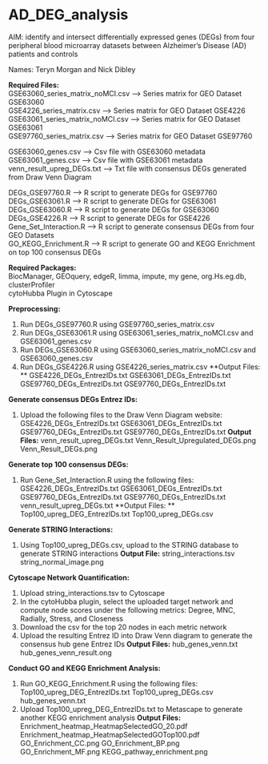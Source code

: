 # AD_DEG_analysis
AIM: identify and intersect differentially expressed genes (DEGs) from four peripheral blood microarray datasets between Alzheimer’s Disease (AD) patients and controls

Names: Teryn Morgan and Nick Dibley 

**Required Files:**<br />
GSE63060_series_matrix_noMCI.csv —> Series matrix for GEO Dataset GSE63060<br />
GSE4226_series_matrix.csv —> Series matrix for GEO Dataset GSE4226<br />
GSE63061_series_matrix_noMCI.csv —> Series matrix for GEO Dataset GSE63061<br />
GSE97760_series_matrix.csv —> Series matrix for GEO Dataset GSE97760<br />

GSE63060_genes.csv —> Csv file with GSE63060 metadata<br />
GSE63061_genes.csv —> Csv file with GSE63061 metadata<br />
venn_result_upreg_DEGs.txt —> Txt file with consensus DEGs generated from Draw Venn Diagram <br />

DEGs_GSE97760.R —> R script to generate DEGs for GSE97760<br />
DEGs_GSE63061.R —> R script to generate DEGs for GSE63061<br />
DEGs_GSE63060.R —> R script to generate DEGs for GSE63060<br />
DEGs_GSE4226.R —> R script to generate DEGs for GSE4226<br />
Gene_Set_Interaction.R —> R script to generate consensus DEGs from four GEO Datasets<br />
GO_KEGG_Enrichment.R —> R script to generate GO and KEGG Enrichment on top 100 consensus DEGs<br />

**Required Packages:**<br />
BiocManager, GEOquery, edgeR, limma, impute, my gene, org.Hs.eg.db, clusterProfiler<br />
cytoHubba Plugin in Cytoscape 

**Preprocessing:**
1. Run DEGs_GSE97760.R using GSE97760_series_matrix.csv 
2. Run DEGs_GSE63061.R using GSE63061_series_matrix_noMCI.csv and GSE63061_genes.csv 
3. Run DEGs_GSE63060.R using GSE63060_series_matrix_noMCI.csv and GSE63060_genes.csv 
4. Run DEGs_GSE4226.R using GSE4226_series_matrix.csv 
**Output Files: **
  GSE4226_DEGs_EntrezIDs.txt
  GSE63061_DEGs_EntrezIDs.txt
  GSE97760_DEGs_EntrezIDs.txt
  GSE97760_DEGs_EntrezIDs.txt

**Generate consensus DEGs Entrez IDs:**
1. Upload the following files to the Draw Venn Diagram website:
	GSE4226_DEGs_EntrezIDs.txt
	GSE63061_DEGs_EntrezIDs.txt
	GSE97760_DEGs_EntrezIDs.txt
	GSE97760_DEGs_EntrezIDs.txt
**Output Files:**
  venn_result_upreg_DEGs.txt
  Venn_Result_Upregulated_DEGs.png
  Venn_Result_DEGs.png

**Generate top 100 consensus DEGs:**
1. Run Gene_Set_Interaction.R using the following files: 
	GSE4226_DEGs_EntrezIDs.txt
	GSE63061_DEGs_EntrezIDs.txt
	GSE97760_DEGs_EntrezIDs.txt
	GSE97760_DEGs_EntrezIDs.txt
	venn_result_upreg_DEGs.txt 
**Output Files: **
	Top100_upreg_DEG_EntrezIDs.txt
	Top100_upreg_DEGs.csv

**Generate STRING Interactions:**
1. Using Top100_upreg_DEGs.csv, upload to the STRING database to generate STRING interactions 
**Output File:**
  string_interactions.tsv
  string_normal_image.png


**Cytoscape Network Quantification:**
1. Upload string_interactions.tsv to Cytoscape
2. In the cytoHubba plugin, select the uploaded target network and compute node scores under the following metrics: Degree, MNC, Radially, Stress, and Closeness
3. Download the csv for the top 20 nodes in each metric network
4. Upload the resulting Entrez ID into Draw Venn diagram to generate the consensus hub gene Entrez IDs
**Output Files:**
	hub_genes_venn.txt
  hub_genes_venn_result.ong

**Conduct GO and KEGG Enrichment Analysis:**
1. Run GO_KEGG_Enrichment.R using the following files: 
	Top100_upreg_DEG_EntrezIDs.txt
	Top100_upreg_DEGs.csv
	hub_genes_venn.txt
2. Upload Top100_upreg_DEG_EntrezIDs.txt to Metascape to generate another KEGG enrichment analysis
**Output Files:**
	Enrichment_heatmap_HeatmapSelectedGO_20.pdf
  Enrichment_heatmap_HeatmapSelectedGOTop100.pdf
  GO_Enrichment_CC.png
  GO_Enrichment_BP.png
  GO_Enrichment_MF.png
  KEGG_pathway_enrichment.png

